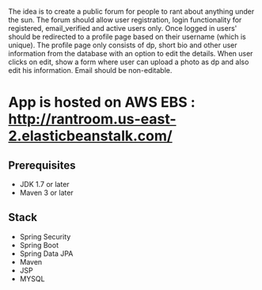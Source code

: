 The idea is to create a public forum for people to rant about anything under the sun. The forum should allow user registration, login functionality for registered,  email_verified and active users only.
Once logged in users' should be redirected to a profile page based on their username (which is unique). The profile page only consists of dp, short bio and other user information from the database with an option to edit the details.
When user clicks on edit, show a form where user can upload a photo as dp and also edit his information. Email should be non-editable.

# App is hosted on AWS EBS : http://rantroom.us-east-2.elasticbeanstalk.com/

## Prerequisites
- JDK 1.7 or later
- Maven 3 or later

## Stack
- Spring Security
- Spring Boot
- Spring Data JPA
- Maven
- JSP
- MYSQL
